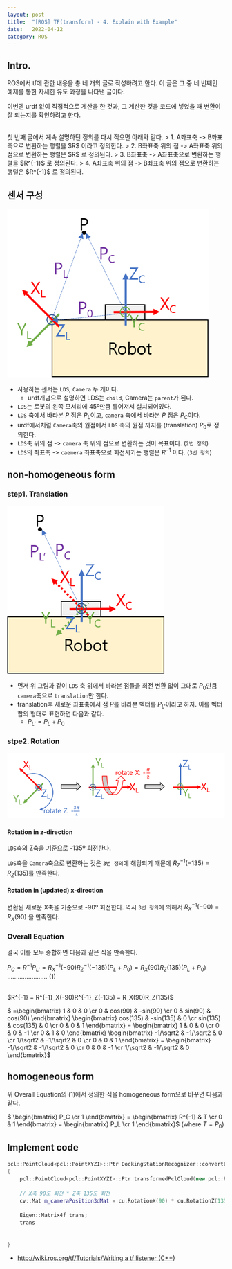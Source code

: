 ```yaml
---
layout: post
title:  "[ROS] TF(transform) - 4. Explain with Example"
date:   2022-04-12
category: ROS
---
```


## Intro.
ROS에서 tf에 관한 내용을 총 네 개의 글로 작성하려고 한다. 이 글은 그 중 네 번째인 예제를 통한 자세한 유도 과정을 나타낸 글이다. 

이번엔 urdf 없이 직접적으로 계산을 한 것과, 그 계산한 것을 코드에 넣었을 때 변환이 잘 되는지를 확인하려고 한다.

<br>
첫 번째 글에서 계속 설명하던 정의를 다시 적으면 아래와 같다.
> 1. A좌표축 -> B좌표축으로 변환하는 행렬을 $R$ 이라고 정의한다.
> 2. B좌표축 위의 점 -> A좌표축 위의 점으로 변환하는 행렬은 $R$ 로 정의된다.
> 3. B좌표축 -> A좌표축으로 변환하는 행렬을 $R^{-1}$ 로 정의된다.
> 4. A좌표축 위의 점 -> B좌표축 위의 점으로 변환하는 행렬은 $R^{-1}$ 로 정의된다.

## 센서 구성
![alt text](/public/img/ros/ros-tf4-1.png)

* 사용하는 센서는 `LDS`, `Camera` 두 개이다. 
  * urdf개념으로 설명하면 LDS는 `child`, Camera는 `parent`가 된다.
* `LDS`는 로봇의 왼쪽 모서리에 45º만큼 틀어져서 설치되어있다.
* `LDS` 축에서 바라본 $P$ 점은 $P_L$이고, `camera` 축에서 바라본 $P$ 점은 $P_C$이다.
* urdf에서처럼 `Camera`축의 원점에서 `LDS` 축의 원점 까지를 (translation) $P_0$로 정의한다.
* `LDS`축 위의 점 -> `camera` 축 위의 점으로 변환하는 것이 목표이다. (`2번 정의`)
* `LDS`의 좌표축 -> `caemera` 좌표축으로 회전시키는 행렬은 $R^{-1}$ 이다. (`3번 정의`)

## non-homogeneous form
### step1. Translation
![alt text](/public/img/ros/ros-tf4-2.png)  

* 먼저 위 그림과 같이 `LDS` 축 위에서 바라본 점들을 회전 변환 없이 그대로 $P_0$만큼 `camera`축으로 `translation`만 한다. 
* translation후 새로운 좌표축에서 점 $P$를 바라본 벡터를 $P_{L'}$이라고 하자. 이를 벡터합의 형태로 표현하면 다음과 같다.
  * $P_{L'}=P_L+P_0$ 

### stpe2. Rotation
![alt text](/public/img/ros/ros-tf4-3.png)  

#### Rotation in z-direction
`LDS`축의 Z축을 기준으로 -135º 회전한다.

`LDS`축을 `Camera`축으로 변환하는 것은 `3번 정의`에 해당되기 때문에 $R^{-1}_Z(-135)=R_Z(135)$를 만족한다.

#### Rotation in (updated) x-direction
변환된 새로운 X축을 기준으로 -90º 회전한다.
역시 `3번 정의`에 의해서 $R^{-1}_X(-90)=R_X(90)$ 을 만족한다.

### Overall Equation
결국 이를 모두 종합하면 다음과 같은 식을 만족한다.

$P_C=R^{-1}P_{L'}=R^{-1}_X(-90)R^{-1}_Z(-135)(P_L+P_0)=R_X(90)R_Z(135)(P_L+P_0)$   ....................... (1)

<br>
$R^{-1} = R^{-1}_X(-90)R^{-1}_Z(-135) = R_X(90)R_Z(135)$

$ =\begin{bmatrix} 1 & 0 & 0 \cr 0 & cos(90) & -sin(90) \cr 0 & sin(90) & cos(90) \end{bmatrix}  \begin{bmatrix} cos(135) & -sin(135) & 0 \cr sin(135) & cos(135) & 0 \cr 0 & 0 & 1 \end{bmatrix} = \begin{bmatrix} 1 & 0 & 0 \cr 0 & 0 & -1 \cr 0 & 1 & 0 \end{bmatrix} \begin{bmatrix} -1/\sqrt2 & -1/\sqrt2 & 0 \cr 1/\sqrt2 & -1/\sqrt2 & 0 \cr 0 & 0 & 1 \end{bmatrix} = \begin{bmatrix} -1/\sqrt2 & -1/\sqrt2 & 0 \cr 0 & 0 & -1 \cr 1/\sqrt2 & -1/\sqrt2 & 0 \end{bmatrix}$ 

## homogeneous form
위 Overall Equation의 (1)에서 정의한 식을 homogeneous form으로 바꾸면 다음과 같다.

$ \begin{bmatrix} P_C \cr 1 \end{bmatrix} = \begin{bmatrix} R^{-1} & T \cr 0 & 1 \end{bmatrix} = \begin{bmatrix} P_L \cr 1 \end{bmatrix}$  (where $T =P_0$)

## Implement code
```c++
pcl::PointCloud<pcl::PointXYZI>::Ptr DockingStationRecognizer::convertLds2Camera(const pcl::PointCloud<pcl::PointXYZI> pclCloud)
{
	pcl::PointCloud<pcl::PointXYZI>::Ptr transformedPclCloud(new pcl::PointCloud<pcl::PointXYZI>);

	// X축 90도 회전 * Z축 135도 회전
	cv::Mat m_cameraPosition3dMat = cu.RotationX(90) * cu.RotationZ(135);

	Eigen::Matrix4f trans;
	trans 


}

```


- [http://wiki.ros.org/tf/Tutorials/Writing a tf listener (C++)](http://wiki.ros.org/tf/Tutorials/Writing%20a%20tf%20listener%20%28C%2B%2B%29)